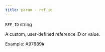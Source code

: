```yaml
---
title: param - ref_id
---
```


`REF_ID` string

A custom, user-defined reference ID or value.

Example: A97689#
